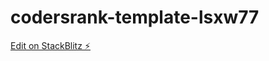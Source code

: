 # codersrank-template-lsxw77

[Edit on StackBlitz ⚡️](https://stackblitz.com/edit/codersrank-template-lsxw77)